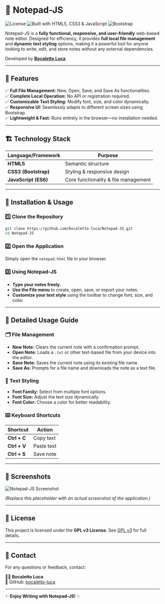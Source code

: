 # 📝 Notepad-JS

![License](https://img.shields.io/badge/License-GPLv3-blue.svg)
![Built with HTML5, CSS3 & JavaScript](https://img.shields.io/badge/Built_with-HTML5%20%26%20CSS3%20%26%20JavaScript-blueviolet.svg)
![Bootstrap](https://img.shields.io/badge/Style-Bootstrap-7952B3.svg)

Notepad-JS is a **fully functional, responsive, and user-friendly** web-based note editor. Designed for efficiency, it provides **full local file management** and **dynamic text styling** options, making it a powerful tool for anyone looking to write, edit, and store notes without any external dependencies.

Developed by **[Bocaletto Luca](https://github.com/bocaletto-luca)**.

---

## 📜 Features

✅ **Full File Management:** New, Open, Save, and Save As functionalities.  
✅ **Complete Local Operation:** No API or registration required.  
✅ **Customizable Text Styling:** Modify font, size, and color dynamically.  
✅ **Responsive UI:** Seamlessly adapts to different screen sizes using Bootstrap.  
✅ **Lightweight & Fast:** Runs entirely in the browser—no installation needed.

---

## 🏗 Technology Stack

| Language/Framework   | Purpose                                  |
|----------------------|------------------------------------------|
| **HTML5**            | Semantic structure                       |
| **CSS3 (Bootstrap)** | Styling & responsive design              |
| **JavaScript (ES6)** | Core functionality & file management     |

---

## 🚀 Installation & Usage

### 1️⃣ Clone the Repository
```bash
git clone https://github.com/bocaletto-luca/Notepad-JS.git
cd Notepad-JS
```

### 2️⃣ Open the Application  
Simply open the `notepad.html` file in your browser.

### 3️⃣ Using Notepad-JS

- **Type your notes freely.**
- **Use the File menu** to create, open, save, or export your notes.
- **Customize your text style** using the toolbar to change font, size, and color.

---

## 📖 Detailed Usage Guide

### 🗂 File Management

- **New Note:** Clears the current note with a confirmation prompt.
- **Open Note:** Loads a `.txt` or other text-based file from your device into the editor.
- **Save Note:** Saves the current note using its existing file name.
- **Save As:** Prompts for a file name and downloads the note as a text file.

### 🎨 Text Styling

- **Font Family:** Select from multiple font options.
- **Font Size:** Adjust the text size dynamically.
- **Font Color:** Choose a color for better readability.

### ⌨️ Keyboard Shortcuts

| Shortcut     | Action     |
|--------------|------------|
| **Ctrl + C** | Copy text  |
| **Ctrl + V** | Paste text |
| **Ctrl + S** | Save note  |

---

## 📸 Screenshots

![Notepad-JS Screenshot](https://via.placeholder.com/800x400?text=Notepad-JS+Screenshot)

*(Replace this placeholder with an actual screenshot of the application.)*

---

## 🔐 License

This project is licensed under the **GPL v3 License**. See [GPL v3](https://www.gnu.org/licenses/gpl-3.0) for full details.

---

## 🤝 Contact

For any questions or feedback, contact:

🧑‍💻 **Bocaletto Luca**  
📌 GitHub: [bocaletto-luca](https://github.com/bocaletto-luca)

---

✨ **Enjoy Writing with Notepad-JS!** ✨
